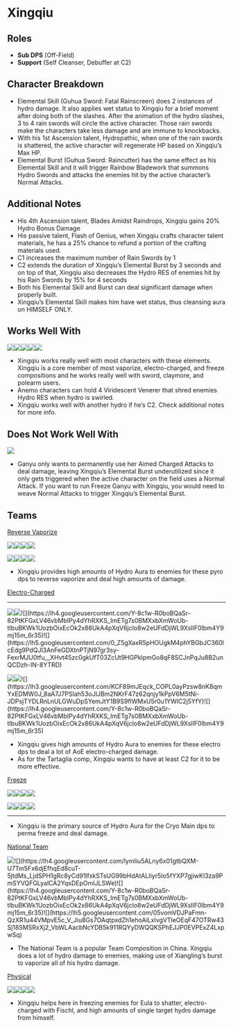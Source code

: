 # Xingqiu

## **Roles**

* **Sub DPS** \(Off-Field\)
* **Support** \(Self Cleanser, Debuffer at C2\)

## **Character Breakdown**

* Elemental Skill \(Guhua Sword: Fatal Rainscreen\) does 2 instances of hydro damage. It also applies wet status to Xingqiu for a brief moment after doing both of the slashes. After the animation of the hydro slashes, 3 to 4 rain swords will circle the active character. Those rain swords make the characters take less damage and are immune to knockbacks.
* With his 1st Ascension talent, Hydropathic, when one of the rain swords is shattered, the active character will regenerate HP based on Xingqiu’s Max HP.
* Elemental Burst \(Guhua Sword: Raincutter\) has the same effect as his Elemental Skill and it will trigger Rainbow Bladework that summons Hydro Swords and attacks the enemies hit by the active character’s Normal Attacks.

## **Additional Notes**

* His 4th Ascension talent, Blades Amidst Raindrops, Xingqiu gains 20% Hydro Bonus Damage
* His passive talent, Flash of Genius, when Xingqiu crafts character talent materials, he has a 25% chance to refund a portion of the crafting materials used.
* C1 increases the maximum number of Rain Swords by 1
* C2 extends the duration of Xingqiu’s Elemental Burst by 3 seconds and on top of that, Xingqiu also decreases the Hydro RES of enemies hit by his Rain Swords by 15% for 4 seconds
* Both his Elemental Skill and Burst can deal significant damage when properly built.
* Xingqiu’s Elemental Skill makes him have wet status, thus cleansing aura on HIMSELF ONLY.

## **Works Well With**

![](https://lh6.googleusercontent.com/9oZGB4evmWUNN0QXQKt0MK6Le-qAs5gai6vJDUV6CkLQvBaLGxBuSNt66_UZUGw3IgNumX-cxgHJELZisbGVS-cfJJyO6CWvPhSRFIwLGboNaF7OUFoQIlWjo-YYaE31gt4NThn7)![](https://lh3.googleusercontent.com/CvH_8Faa1E2tynO1cS0_8xQqHGEVJvWJA6yxHbWFRohK8Q39IsA065lxsj8UiW_iglSMqK-aAdx21K-NywniX5buMewXkf64ydeKzDvO_tMtvZOGAUCJdcugMX-poc6UjT3YbPhN)![](https://lh4.googleusercontent.com/grkBhTFnHS1IbXhy-IO5A-6JE6360Pcz0-r7XxI7o4-PkLR_DN5yneww28cCPofJk2TLsD7F0NxlgEJtZg9qbD9dck4FhhR2dYfkJ2BA_1avAX-PVJFDdw252aaXuicrUt9W_Ag5)![](https://lh5.googleusercontent.com/k6tUKZYAGCfi9FtFFcL_JDchcxkiJ87a02bUlb9GcTO0fr6tW-hNObiRNTGUPKIoU4nGoWCGh-kh99waaIs_AJAZ9WMKddf0vt0OjCWxUjGt3tRTAcHtJhi76vXuNb8iPvCmke5U)![](https://lh6.googleusercontent.com/dpd9zcZtK4JoF5N_rs33hdpIjwl0VWd3gIxx87F75kxausJhxTOvkBuzf2rU5rf7pL02CijPuOYG_UA0KyaEH7Wuvjq7OInRvuUrJgDVdF4UZbuScPvZnRDdKr_gG9FbVnRv9TGa)

* Xingqiu works really well with most characters with these elements. Xingqiu is a core member of most vaporize, electro-charged, and freeze compositions and he works really well with sword, claymore, and polearm users.
* Anemo characters can hold 4 Viridescent Venerer that shred enemies Hydro RES when hydro is swirled.
* Xingqiu works well with another hydro if he’s C2. Check additional notes for more info.

## **Does Not Work Well With**

![](https://lh6.googleusercontent.com/aAhkIHZDLgNluWQ9LcCQbVvbLx2mMKs6DjBMIR7CJZBIksF-bBSSkXrymvY78PzdDQ35n7IKEwEdyfwNcZmA9FSOy0uSgGbgPjxs4yh1MtCxyCnhAiMS7ec_i6hnN9KoJwZ2CyAg)

* Ganyu only wants to permanently use her Aimed Charged Attacks to deal damage, leaving Xingqiu’s Elemental Burst underutilized since it only gets triggered when the active character on the field uses a Normal Attack. If you want to run Freeze Ganyu with Xingqiu, you would need to weave Normal Attacks to trigger Xingqiu’s Elemental Burst.

## **Teams**

[Reverse Vaporize](../../teams/reverse-vaporize.md)

![](https://lh5.googleusercontent.com/_IdhjjIF_ajnueFXVZRiH6K-T_E0ccWLZnijKCLMKjxxxRhLEyJVZj5EEqBOzOYItXXenhsy6jmhuZIjvmFdfUnlfP1nPEOu5rhEToB0oRNNGnG62xQzg_CxKaTjWEaqjYEcZhVl)![](https://lh4.googleusercontent.com/Y-8c1w-R0boBQaSr-82PtKFGxLV46vbMbIPy4dYhRXKS_ImETg7s0BMXxbXmWoUb-tIbuBKWk1UozbOixEcOk2x86UkA4pXqV6jclo8w2eUFdDjWL9XslIF0lbm4Y9mj15m_6r35)![](https://lh4.googleusercontent.com/lymIiu5ALny6x01gtbQXM-U7Tm5Fx6djEfhqEd8cuT-5jtdMs_LjdSPH1gRc8yCd91lfxkSTsUG99bHdAtALIiyr5Io5fYXP7gjiwKI3za9PmSYVQFGLyalCA2YqsDEpOmIJLSWe)![](https://lh3.googleusercontent.com/tRXFuMg6ZL2SUelZcJWmoe7ufem3mSPm2kacJgySUHhW-pVH2gM9RVRwxO1I4FTZOlWPa4mgRUuy8RbkarJUIZ8qvsH0LMNwSg-yyFlPLLVJksTXfoO_d0UGMs18__TgnkQVQXFQ)

![](https://lh3.googleusercontent.com/pkEMyz3bwoXPvmpXOSdAxWKzGqkvp0SZ_MARHUg8Hf0v-4Eygz-N2NwOnVcWwUBCXMbUZHqcqZKTBeUUjtggK0xXU14XdpbhNrprNNCBTUebqyZ__7xGAZdM8BSfe3ZziSbLyASn)![](https://lh4.googleusercontent.com/DyEwrd9Oxs9SCKdDoDkZQ4NdnX8QY69PX6vjWt_1F-0CXxs2TT6yc_xwJD49funPGk0LzZYzp6Js8CHUVuDYACD0wU_dgt4eX0GdfTXn_jg5WLPC9n7oJpROlfCou9UoI3UW2oKE)![](https://lh6.googleusercontent.com/kRztoce8QqVNTmP4no4kqbC0K1nsdGYqg3ZSmnPiWLIL3YBFEynboZgjAUR9-PdNvUmkDuzyvafEvpI5I1e5e6mzdAF4y-sYknkf3nvb8d3-7jhbHpige8HsmrVzBKNdaEe2dryD)![](https://lh6.googleusercontent.com/Y_w0cX3tb3qbzErbMHXP4Ous-ppb5kyM0kBuVFBUmuhuzhiQf4T6qd7axoYc-xJlJxKlP4WFtKwLtwQsevkNa7IywKbTdnZDHyC0x4lnKSu3fErB7E3dfH-zuiBItISlha94j9Ry)

* Xingqiu provides high amounts of Hydro Aura to enemies for these pyro dps to reverse vaporize and deal high amounts of damage.

[Electro-Charged](../../teams/electro-charged.md)  
****

![](https://lh6.googleusercontent.com/POuVwi0CteStvu8VSVfO1-uOjIA9PuLFDdJA-zhktTlk-xdFFIUy3vK1y7mYKddg-ZOAFiK-9r3JVuTEyU78195RkqroplJKe9O4FxSLEbsB4CeRNuNFpmV26tucwAsFRUCR_m9j)![](https://lh5.googleusercontent.com/zDb8z1EET5eaKLwk82mugvkY8OHSDIeiWesSRg51B3KM37H2YcO6uqCDA7cCue3kSaWIB5Ps2uZivKf_vqHMTFzTA8n2OzyCaoHGEuEMvXj65Mh6_Wjkmr0b1dXG6gzWovjlLGy_)![](https://lh4.googleusercontent.com/Y-8c1w-R0boBQaSr-82PtKFGxLV46vbMbIPy4dYhRXKS_ImETg7s0BMXxbXmWoUb-tIbuBKWk1UozbOixEcOk2x86UkA4pXqV6jclo8w2eUFdDjWL9XslIF0lbm4Y9mj15m_6r35)![](https://lh5.googleusercontent.com/0_Z5gXaxR5pHOUgkM4phYBGbJC360lcEdg9PdQJl3AnFeGDXtnPTjN97gr3sy-FexrMJU0tfu__XHvt45zc0gkUfT03ZcUt9HGPklpmGo8qF8SCJnPqJu8B2unQCDzh-IN-8YTRD)

![](https://lh6.googleusercontent.com/pCB1k2s7C8dqyMdj8oVu37xwm5bMxHrPEiJjM7CRLzVDW5hTtK2HXugppLInd_NGoXsRzKb2OKhQnSrEX11ONHOQTfZvbW36iPJbOyVQQ0P31c3pDhJI4asBPhD4ro2O_7zCANj8)![](https://lh5.googleusercontent.com/zDb8z1EET5eaKLwk82mugvkY8OHSDIeiWesSRg51B3KM37H2YcO6uqCDA7cCue3kSaWIB5Ps2uZivKf_vqHMTFzTA8n2OzyCaoHGEuEMvXj65Mh6_Wjkmr0b1dXG6gzWovjlLGy_)![](https://lh3.googleusercontent.com/KCF89mJEqck_COPL0ayPzsw8nK8qmYxEDMW0J_8aA7J7PSlah53oJIJBm2NKrF47z62qnjy1kPpV6M5tNi-JDPsjTYDLRnLnULGWuDpSYemJtY1B9S9flWMxU5r0u1YWlC2j5YfY)![](https://lh4.googleusercontent.com/Y-8c1w-R0boBQaSr-82PtKFGxLV46vbMbIPy4dYhRXKS_ImETg7s0BMXxbXmWoUb-tIbuBKWk1UozbOixEcOk2x86UkA4pXqV6jclo8w2eUFdDjWL9XslIF0lbm4Y9mj15m_6r35)

* Xingqiu gives high amounts of Hydro Aura to enemies for these electro dps to deal a lot of AoE electro-charged damage.
* As for the Tartaglia comp, Xingqiu wants to have at least C2 for it to be more effective.

[Freeze](../../teams/freeze.md)

![](https://lh3.googleusercontent.com/V7HVR-Z51XHAkn3VIjIAtVUkzdsedJcwav6SphodK_SbGfQW-E-HjpmjfX6HQjU8WTgwtUsERtKjP6Lp3kcINmvHlFKjgtybFcMKO-cwiewIpN7v3Cly_UrQ7x2jzPSiQrfdRff0)![](https://lh6.googleusercontent.com/r8ch5dQjzGcYPe75vqrd25S0jvCBAyFtemqDCLTggw2D2WhKC7f6V62NvIsiTa_cEGE14YQi7461e0TpAO2yIgLA42R4-RuNC0MmcIucML-9IypTx032zKLacHlnPxwrr0nodL4Q)![](https://lh4.googleusercontent.com/Y-8c1w-R0boBQaSr-82PtKFGxLV46vbMbIPy4dYhRXKS_ImETg7s0BMXxbXmWoUb-tIbuBKWk1UozbOixEcOk2x86UkA4pXqV6jclo8w2eUFdDjWL9XslIF0lbm4Y9mj15m_6r35)![](https://lh5.googleusercontent.com/0_Z5gXaxR5pHOUgkM4phYBGbJC360lcEdg9PdQJl3AnFeGDXtnPTjN97gr3sy-FexrMJU0tfu__XHvt45zc0gkUfT03ZcUt9HGPklpmGo8qF8SCJnPqJu8B2unQCDzh-IN-8YTRD)

![](https://lh4.googleusercontent.com/zlDiQjW-gO2sHSaJx84qqQ8ol4rdgC0oi5EsdtqKi6cYdWczMmsprOqQUzX9lp6GphGsD-RWSJjWCTOSlzjwD1aQLXUrjAKBa6GVL-AszkJ7non7u9DiXszZWXtFhin7gafHFA_Q)![](https://lh5.googleusercontent.com/05vomVDJPaFmn-QzXR1u44VMpvE5c_V_Jiu8Gs7OAqtpxdZh1ehoAiLxIvgVTleOEqF47OTRw43Sj18SMSRxXj2_VbWLAacbNcYDB5k911RQYyDWQQKSPhEJJP0EVPExZ4LxpwSq)![](https://lh4.googleusercontent.com/Y-8c1w-R0boBQaSr-82PtKFGxLV46vbMbIPy4dYhRXKS_ImETg7s0BMXxbXmWoUb-tIbuBKWk1UozbOixEcOk2x86UkA4pXqV6jclo8w2eUFdDjWL9XslIF0lbm4Y9mj15m_6r35)![](https://lh4.googleusercontent.com/NlWjIZsT4M1jB3d75rws-Fb_fY_ZOBnJJBBhYxwuYqABsjO1njyiFOxq2E5_Qo49kiGy3MLGbEDo3Xm8UFbvdE8i0hqKCxF9Y0mDrCodw6ltvV0ibTEYljhzsaNi8ozgOhPaLC2F)  
****

* Xingqiu is the primary source of Hydro Aura for the Cryo Main dps to perma freeze and deal damage.

[National Team ](../../teams/other/)

![](https://lh4.googleusercontent.com/a92GSpepMr56dEBngM_xglei8oRG-_PpevT47JDp_-6UxuTBN-ILjcREjvF9tRivQlq6vLs6jh9qSsiCA0moQJOIrpjq0Niy2oo1G8d36rRkSRFE3txJxKELIC7RcUe0B89jlpu_)![](https://lh4.googleusercontent.com/lymIiu5ALny6x01gtbQXM-U7Tm5Fx6djEfhqEd8cuT-5jtdMs_LjdSPH1gRc8yCd91lfxkSTsUG99bHdAtALIiyr5Io5fYXP7gjiwKI3za9PmSYVQFGLyalCA2YqsDEpOmIJLSWe)![](https://lh4.googleusercontent.com/Y-8c1w-R0boBQaSr-82PtKFGxLV46vbMbIPy4dYhRXKS_ImETg7s0BMXxbXmWoUb-tIbuBKWk1UozbOixEcOk2x86UkA4pXqV6jclo8w2eUFdDjWL9XslIF0lbm4Y9mj15m_6r35)![](https://lh5.googleusercontent.com/05vomVDJPaFmn-QzXR1u44VMpvE5c_V_Jiu8Gs7OAqtpxdZh1ehoAiLxIvgVTleOEqF47OTRw43Sj18SMSRxXj2_VbWLAacbNcYDB5k911RQYyDWQQKSPhEJJP0EVPExZ4LxpwSq)

* The National Team is a popular Team Composition in China. Xingqiu does a lot of hydro damage to enemies, making use of Xiangling’s burst to vaporize all of his hydro damage.

[Physical ](../../teams/physical.md)

![](https://lh6.googleusercontent.com/hFNqGdX57XinN9zOrkwRMoTBptwPhv49nGT0yDyw0yJvuqyseyDSqTOKKOj67X96ankl65HBVNmkIOq03hroAVRt2QAIGr3C-Em7HPUpmpduUFuZul6R1XcqHtkDgsOCorFf3xQT)![](https://lh6.googleusercontent.com/3-2FhMOEU8fI8gcjvkQJm85CAlaXBPeOSGFGDFSZaeE8nTqKkKekHuuz4a82XpK64KqsCPxqRLJ7zJBGfzxOBZEmPdmXoJpO3u4XTeiZwfD98wXV90imQHQtmpLl0WPbwlG3VKTC)![](https://lh3.googleusercontent.com/uBZbjak-KP66O5jrofZSp2FHd1YO1QxgnH4QeUO182r_6YsHJxlPWSNR2wWFeLcV_piIKjEIBQDdfuIh-ir6GsdNNz-b9kef9p6EG8fvbv7z6-UkvftUA8gkBxtUqLDbimpJiWWU)![](https://lh4.googleusercontent.com/SC2jH-c2e-cvmSk2Ncglf9XcbjjaDJUAdhA9vI1zZPv9T75I-zaaZWzQKpwMgXYKKmGM3JI28KVRaCp95Oq78DO5z8jrf_XMyXhyni_kDxpKworQxvTeuCa-Vc6vBCiYSDPmNG6K)

* Xingqiu helps here in freezing enemies for Eula to shatter, electro-charged with Fischl, and high amounts of single target hydro damage from himself.

